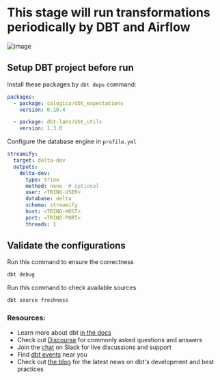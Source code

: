 # This stage will run transformations periodically by DBT and Airflow

![image](https://github.com/user-attachments/assets/6741cf76-6298-4c06-83a4-cda8b3b6148e)


## Setup DBT project before run

Install these packages by `dbt deps` command:
```yaml
packages:
  - package: calogica/dbt_expectations
    version: 0.10.4

  - package: dbt-labs/dbt_utils
    version: 1.3.0
```

Configure the database engine in `profile.yml`
```yaml
streamify:
  target: delta-dev
  outputs:
    delta-dev:
      type: trino
      method: none  # optional
      user: <TRINO-USER>
      database: delta
      schema: streamify
      host: <TRINO-HOST>
      port: <TRINO-PORT>
      threads: 1
```
## Validate the configurations

Run this command to ensure the correctness
```bash
dbt debug
```

Run this command to check available sources
```bash
dbt source freshness
```

### Resources:
- Learn more about dbt [in the docs](https://docs.getdbt.com/docs/introduction)
- Check out [Discourse](https://discourse.getdbt.com/) for commonly asked questions and answers
- Join the [chat](https://community.getdbt.com/) on Slack for live discussions and support
- Find [dbt events](https://events.getdbt.com) near you
- Check out [the blog](https://blog.getdbt.com/) for the latest news on dbt's development and best practices
